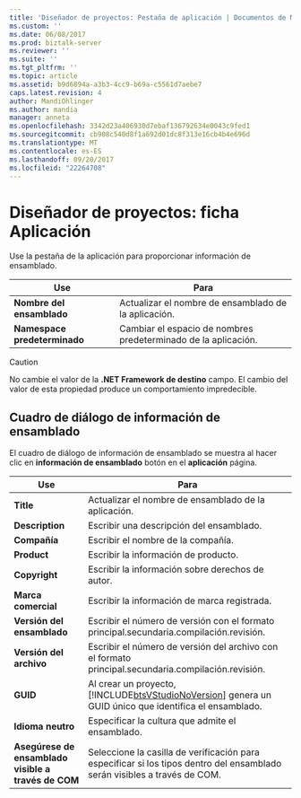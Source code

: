 ```yaml
---
title: 'Diseñador de proyectos: Pestaña de aplicación | Documentos de Microsoft'
ms.custom: ''
ms.date: 06/08/2017
ms.prod: biztalk-server
ms.reviewer: ''
ms.suite: ''
ms.tgt_pltfrm: ''
ms.topic: article
ms.assetid: b9d6894a-a3b3-4cc9-b69a-c5561d7aebe7
caps.latest.revision: 4
author: MandiOhlinger
ms.author: mandia
manager: anneta
ms.openlocfilehash: 3342d23a406930d7ebaf136792634e0043c9fed1
ms.sourcegitcommit: cb908c540d8f1a692d01dc8f313e16cb4b4e696d
ms.translationtype: MT
ms.contentlocale: es-ES
ms.lasthandoff: 09/20/2017
ms.locfileid: "22264708"
---
```

# <a name="project-designer-application-tab"></a>Diseñador de proyectos: ficha Aplicación
Use la pestaña de la aplicación para proporcionar información de ensamblado.  
  
|Use|Para|  
|--------------|----------------|  
|**Nombre del ensamblado**|Actualizar el nombre de ensamblado de la aplicación.|  
|**Namespace predeterminado**|Cambiar el espacio de nombres predeterminado de la aplicación.|  
  
> [!CAUTION]
>  No cambie el valor de la **.NET Framework de destino** campo. El cambio del valor de esta propiedad produce un comportamiento impredecible.  
  
## <a name="assembly-information-dialog-box"></a>Cuadro de diálogo de información de ensamblado  
 El cuadro de diálogo de información de ensamblado se muestra al hacer clic en **información de ensamblado** botón en el **aplicación** página.  
  
|Use|Para|  
|--------------|----------------|  
|**Title**|Actualizar el nombre de ensamblado de la aplicación.|  
|**Description**|Escribir una descripción del ensamblado.|  
|**Compañía**|Escribir el nombre de la compañía.|  
|**Product**|Escribir la información de producto.|  
|**Copyright**|Escribir la información sobre derechos de autor.|  
|**Marca comercial**|Escribir la información de marca registrada.|  
|**Versión del ensamblado**|Escribir el número de versión con el formato principal.secundaria.compilación.revisión.|  
|**Versión del archivo**|Escribir el número de versión del archivo con el formato principal.secundaria.compilación.revisión.|  
|**GUID**|Al crear un proyecto, [!INCLUDE[btsVStudioNoVersion](../includes/btsvstudionoversion-md.md)] genera un GUID único que identifica el ensamblado.|  
|**Idioma neutro**|Especificar la cultura que admite el ensamblado.|  
|**Asegúrese de ensamblado visible a través de COM**|Seleccione la casilla de verificación para especificar si los tipos dentro del ensamblado serán visibles a través de COM.|